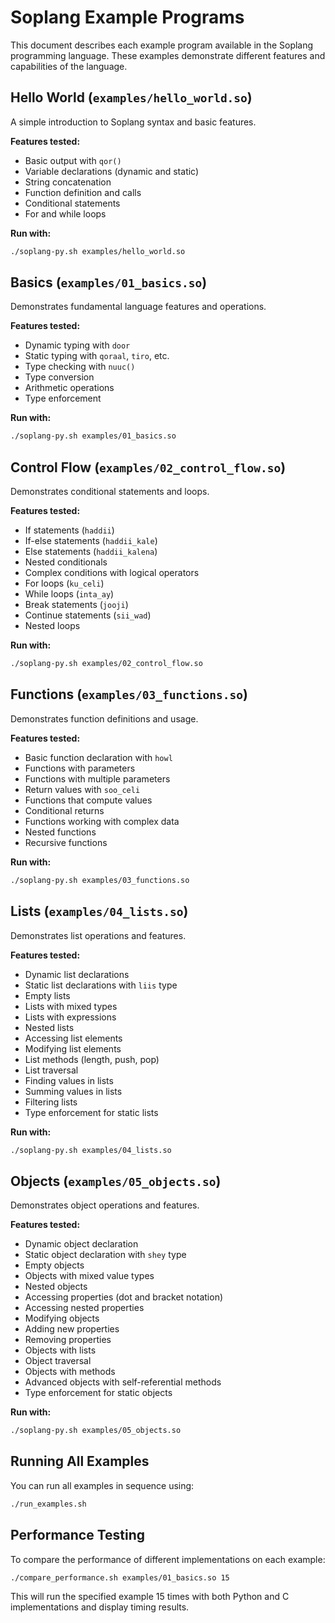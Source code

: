 # Soplang Example Programs

This document describes each example program available in the Soplang programming language. These examples demonstrate different features and capabilities of the language.

## Hello World (`examples/hello_world.so`)

A simple introduction to Soplang syntax and basic features.

**Features tested:**
- Basic output with `qor()`
- Variable declarations (dynamic and static)
- String concatenation
- Function definition and calls
- Conditional statements
- For and while loops

**Run with:**
```bash
./soplang-py.sh examples/hello_world.so
```

## Basics (`examples/01_basics.so`)

Demonstrates fundamental language features and operations.

**Features tested:**
- Dynamic typing with `door`
- Static typing with `qoraal`, `tiro`, etc.
- Type checking with `nuuc()`
- Type conversion
- Arithmetic operations
- Type enforcement

**Run with:**
```bash
./soplang-py.sh examples/01_basics.so
```

## Control Flow (`examples/02_control_flow.so`)

Demonstrates conditional statements and loops.

**Features tested:**
- If statements (`haddii`)
- If-else statements (`haddii_kale`)
- Else statements (`haddii_kalena`)
- Nested conditionals
- Complex conditions with logical operators
- For loops (`ku_celi`)
- While loops (`inta_ay`)
- Break statements (`jooji`)
- Continue statements (`sii_wad`)
- Nested loops

**Run with:**
```bash
./soplang-py.sh examples/02_control_flow.so
```

## Functions (`examples/03_functions.so`)

Demonstrates function definitions and usage.

**Features tested:**
- Basic function declaration with `howl`
- Functions with parameters
- Functions with multiple parameters
- Return values with `soo_celi`
- Functions that compute values
- Conditional returns
- Functions working with complex data
- Nested functions
- Recursive functions

**Run with:**
```bash
./soplang-py.sh examples/03_functions.so
```

## Lists (`examples/04_lists.so`)

Demonstrates list operations and features.

**Features tested:**
- Dynamic list declarations
- Static list declarations with `liis` type
- Empty lists
- Lists with mixed types
- Lists with expressions
- Nested lists
- Accessing list elements
- Modifying list elements
- List methods (length, push, pop)
- List traversal
- Finding values in lists
- Summing values in lists
- Filtering lists
- Type enforcement for static lists

**Run with:**
```bash
./soplang-py.sh examples/04_lists.so
```

## Objects (`examples/05_objects.so`)

Demonstrates object operations and features.

**Features tested:**
- Dynamic object declaration
- Static object declaration with `shey` type
- Empty objects
- Objects with mixed value types
- Nested objects
- Accessing properties (dot and bracket notation)
- Accessing nested properties
- Modifying objects
- Adding new properties
- Removing properties
- Objects with lists
- Object traversal
- Objects with methods
- Advanced objects with self-referential methods
- Type enforcement for static objects

**Run with:**
```bash
./soplang-py.sh examples/05_objects.so
```

## Running All Examples

You can run all examples in sequence using:

```bash
./run_examples.sh
```

## Performance Testing

To compare the performance of different implementations on each example:

```bash
./compare_performance.sh examples/01_basics.so 15
```

This will run the specified example 15 times with both Python and C implementations and display timing results. 
